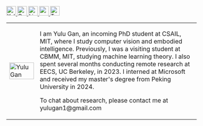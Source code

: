 <p> 
  <a href="http://www.yulugan.com"> <img src="https://img.shields.io/badge/My-Homepage-success" height="25px" alt="Yulu Gan">
  <a href="https://scholar.google.com/citations?user=hQ-J_eAAAAAJ&hl=en"><img src="https://img.shields.io/badge/scholar-4385FE.svg?&style=plastic&logo=google-scholar&logoColor=white" alt="Google Scholar" height="25px"> </a>
  <a href="https://www.linkedin.com/in/yulu-g-31a626281/"><img src="https://img.shields.io/badge/linkedin-006CAC.svg?&style=plastic&logo=linkedin&logoColor=white" height="25px" alt="LinkedIn"> </a>
  <a href="http://www.yulugan.com/static/CV.pdf"> <img src="https://img.shields.io/badge/-Resume-orange?style=plastic" height="25px"> </a>
  <a href="https://x.com/yule_gan"><img src="https://img.shields.io/twitter/follow/Yulu Gan" height="25px" alt="Twiiter"> </a>
</p> 


<table width="100%" cellspacing="12" margin="0" padding="0" cellpadding="0">
<tbody>
  <tr>
    <td width="16%">
        <a href="http://www.yulugan.com/static/img/photonew.bc798d3.jpg"><img alt="Yulu Gan" src="http://www.yulugan.com/static/img/photonew.bc798d3.jpg" width="100%"></a>
    </td>
    <td>
    <p> 
      I am Yulu Gan, an incoming PhD student at CSAIL, MIT, where I study computer vision and embodied intelligence. Previously, I was a visiting student at CBMM, MIT, studying machine learning theory. I also spent several months conducting remote research at EECS, UC Berkeley, in 2023. I interned at Microsoft and received my master's degree from Peking University in 2024.
      <p>
      To chat about research, please contact me at yulugan1@gmail.com
    </p>
    </td>
   </tr>
</tbody>
</table>

